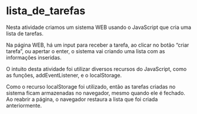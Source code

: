 # lista_de_tarefas

Nesta atividade criamos um sistema WEB usando o JavaScript que cria uma lista de tarefas.

Na página WEB, há um input para receber a tarefa, ao clicar no botão “criar tarefa”, ou apertar o enter, o sistema vai criando uma lista com as informações inseridas.

O intuito desta atividade foi utilizar diversos recursos do JavaScript, como as funções, addEventListener, e o localStorage.

Como o recurso localStorage foi utilizado, então as tarefas criadas no sistema ficam armazenadas no navegador, mesmo quando ele é fechado. Ao reabrir a página, o navegador restaura a lista que foi criada anteriormente.
